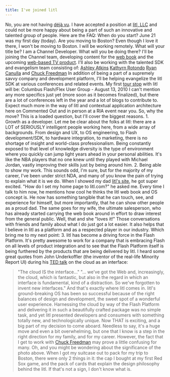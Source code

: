 ```yaml
---
title: I've joined litl
---
```


No, you are not having <a href="http://www.chuckstar.com/blog/?p=514">d&eacute;j&agrave; vu</a>. I have accepted a position at <a href="http://litl.com/">litl, LLC</a> and could not be more happy about being a part of such an innovative and talented group of people. Here are the FAQ: When do you start? June 21 was my first day (today). Are you moving to Boston? Even though I love it there, I won't be moving to Boston. I will be working remotely. What will your title be? I am a Channel Developer. What will you be doing there? I'll be joining the Channel team, developing content for the <a href="http://litl.com/meet-webbook/overview.htm">web book</a> and the upcoming <a href="http://www.chuckstar.com/blog/?p=842">web-based TV product</a>. I'll also be working with the talented SDK and evangelism team consisting of: <a href="http://www.razorberry.com/blog/">Ashley Atkins</a> <a href="http://flashionista.org/">Kathyrn Rotondo</a> <a href="http://ryancanulla.com/">Ryan Canulla</a> and <a href="http://www.chuckstar.com/blog">Chuck Freedman</a> In addition of being a part of a supremely savvy company and development platform, I'll be helping evangelize the litl SDK at various conferences and related events. My first <a href="http://devblog.litl.com/?page_id=237">tour stop</a> with litl will be: Columbus Flash/Flex User Group - August 13, 2010 I can't mention any more specifics just yet (more soon as it becomes finalized), but there are a lot of conferences left in the year and a lot of blogs to contribute to. Expect much more in the way of litl and contextual application architecture here on Commented Out and in person at a RIA event near you. So, why the move? This is a loaded question, but I'll cover the biggest reasons. 1. Growth as a developer. Let me be clear about the folks at litl: there are a LOT of SERIOUSLY intelligent people working here, from a wide array of backgrounds. From design and UX, to OS engineering, to Flash development/SDK, to hardware integration, to marketing, there is no shortage of insight and world-class professionalism. Being constantly exposed to that level of knowledge diversity is the type of environment where you quickly can jump light years ahead in your personal abilities. It's like the NBA players that no one knew until they played with Michael Jordan, vastly improving their skills just by being around him. 2. Being able to show my work. This sounds odd, I'm sure, but for the majority of my career, I've been under strict NDA, and many of you know the pain of trying to explain what it is we do. When I showed my dad <a href="http://litl.com">litl's site</a>, he got super excited. "How do I set my home page to litl.com?" he asked me. Every time I talk to him now, he mentions how cool he thinks the litl web book and OS concept is. He now has something tangible that he can touch, see, and experience for himself, but more importantly, that he can show other people as a proud dad. The same goes for my wife, the ultimate salesperson, who has already started carrying the web book around in effort to draw interest from the general public. Well, that and she "loves it!" Those conversations with friends and family about what I do just got a lot easier. It also helps that I believe in litl as a platform and as a respected player in our industry. Which bring me to my next point: 3. litl has become a driving force in the Flash Platform. It's pretty awesome to work for a company that is embracing Flash on all levels of product integration and to see that the Flash Platform itself is being furthered by the products that are being delivered by litl. I heard some great quotes from John Underkoffler (the inventor of the real-life Minority Report UI) during his <a href="http://www.ted.com/talks/lang/eng/john_underkoffler_drive_3d_data_with_a_gesture.html">TED talk</a> on the cloud as an interface:

> "The cloud IS the interface..."
> "... we've got the Web and, increasingly, the cloud, which is fantastic, but also in the regard in which an interface is fundamental, kind of a distraction. So we've forgotten to invent new interfaces."
> And that's exactly where litl comes in. litl's ground-breaking OS has been so successful because of the right balances of design and development, the sweet spot of a wonderful user experience. Harnessing the cloud by way of the Flash Platform and delivering it in such a beautifully crafted package was no simple task, and yet litl presented developers and consumers with something totally new, and technologically unique. Now THAT is exciting, and a big part of my decision to come aboard. Needless to say, it's a huge move and even a bit overwhelming, but one that I know is a step in the right direction for my family, and for my career. However, the fact that I get to work with <a href="http://twitter.com/chuckstar">Chuck Freedman</a> may prove a little confusing for many. Oh, and you might be wondering about the significance of the photo above. When I got my suitcase out to pack for my trip to Boston, there were only 2 things in it: the cap I bought at my first Red Sox game, and the pack of cards that explain the design philosophy behind the litl. If that's not a sign, I don't know what is.
